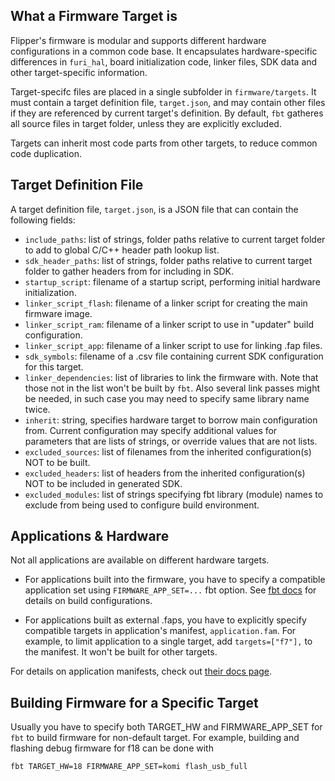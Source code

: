 ## What a Firmware Target is

Flipper's firmware is modular and supports different hardware configurations in a common code base. It encapsulates hardware-specific differences in `furi_hal`, board initialization code, linker files, SDK data and other target-specific information.

Target-specifc files are placed in a single subfolder in `firmware/targets`. It must contain a target definition file, `target.json`, and may contain other files if they are referenced by current target's definition. By default, `fbt` gatheres all source files in target folder, unless they are explicitly excluded.

Targets can inherit most code parts from other targets, to reduce common code duplication.


## Target Definition File

A target definition file, `target.json`, is a JSON file that can contain the following fields:

* `include_paths`: list of strings, folder paths relative to current target folder to add to global C/C++ header path lookup list.
* `sdk_header_paths`: list of strings, folder paths relative to current target folder to gather headers from for including in SDK.
* `startup_script`: filename of a startup script, performing initial hardware initialization.
* `linker_script_flash`: filename of a linker script for creating the main firmware image.
* `linker_script_ram`: filename of a linker script to use in "updater" build configuration.
* `linker_script_app`: filename of a linker script to use for linking .fap files.
* `sdk_symbols`: filename of a .csv file containing current SDK configuration for this target.
* `linker_dependencies`: list of libraries to link the firmware with. Note that those not in the list won't be built by `fbt`. Also several link passes might be needed, in such case you may need to specify same library name twice.
* `inherit`: string, specifies hardware target to borrow main configuration from. Current configuration may specify additional values for parameters that are lists of strings, or override values that are not lists.
* `excluded_sources`: list of filenames from the inherited configuration(s) NOT to be built.
* `excluded_headers`: list of headers from the inherited configuration(s) NOT to be included in generated SDK.
* `excluded_modules`: list of strings specifying fbt library (module) names to exclude from being used to configure build environment.


## Applications & Hardware

Not all applications are available on different hardware targets. 

* For applications built into the firmware, you have to specify a compatible application set using `FIRMWARE_APP_SET=...` fbt option. See [fbt docs](./fbt.md#firmware-application-set) for details on build configurations.

* For applications built as external .faps, you have to explicitly specify compatible targets in application's manifest, `application.fam`. For example, to limit application to a single target, add `targets=["f7"],` to the manifest. It won't be built for other targets.

For details on application manifests, check out [their docs page](./AppManifests.md).


## Building Firmware for a Specific Target

Usually you have to specify both TARGET_HW and FIRMWARE_APP_SET for `fbt` to build firmware for non-default target. For example, building and flashing debug firmware for f18 can be done with

    fbt TARGET_HW=18 FIRMWARE_APP_SET=komi flash_usb_full

